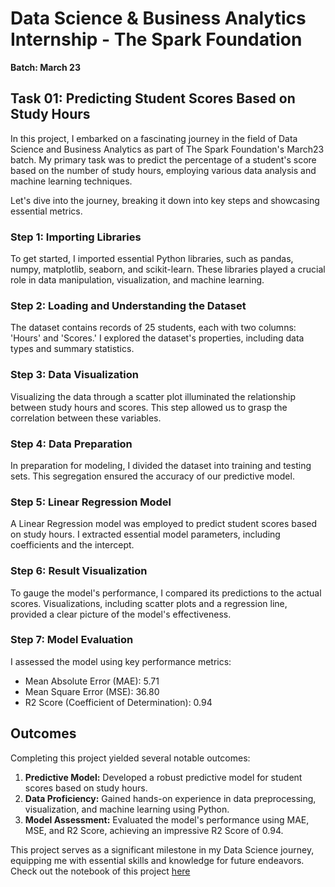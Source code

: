 # Data Science & Business Analytics Internship - The Spark Foundation
**Batch: March 23**

## Task 01: Predicting Student Scores Based on Study Hours

In this project, I embarked on a fascinating journey in the field of Data Science and Business Analytics as part of The Spark Foundation's March23 batch. My primary task was to predict the percentage of a student's score based on the number of study hours, employing various data analysis and machine learning techniques.

Let's dive into the journey, breaking it down into key steps and showcasing essential metrics.

### Step 1: Importing Libraries
To get started, I imported essential Python libraries, such as pandas, numpy, matplotlib, seaborn, and scikit-learn. These libraries played a crucial role in data manipulation, visualization, and machine learning.

### Step 2: Loading and Understanding the Dataset
The dataset contains records of 25 students, each with two columns: 'Hours' and 'Scores.' I explored the dataset's properties, including data types and summary statistics.

### Step 3: Data Visualization
Visualizing the data through a scatter plot illuminated the relationship between study hours and scores. This step allowed us to grasp the correlation between these variables.

### Step 4: Data Preparation
In preparation for modeling, I divided the dataset into training and testing sets. This segregation ensured the accuracy of our predictive model.

### Step 5: Linear Regression Model
A Linear Regression model was employed to predict student scores based on study hours. I extracted essential model parameters, including coefficients and the intercept.

### Step 6: Result Visualization
To gauge the model's performance, I compared its predictions to the actual scores. Visualizations, including scatter plots and a regression line, provided a clear picture of the model's effectiveness.

### Step 7: Model Evaluation
I assessed the model using key performance metrics:

- Mean Absolute Error (MAE): 5.71
- Mean Square Error (MSE): 36.80
- R2 Score (Coefficient of Determination): 0.94

## Outcomes
Completing this project yielded several notable outcomes:

1. **Predictive Model:** Developed a robust predictive model for student scores based on study hours.
2. **Data Proficiency:** Gained hands-on experience in data preprocessing, visualization, and machine learning using Python.
3. **Model Assessment:** Evaluated the model's performance using MAE, MSE, and R2 Score, achieving an impressive R2 Score of 0.94.

This project serves as a significant milestone in my Data Science journey, equipping me with essential skills and knowledge for future endeavors.
Check out the notebook of this project [here](https://github.com/Sidra-Tul-Muntaha-Ghouri/GRIP_Internship_Projects/blob/main/Task%2001/GRIP%20-%20Task%2001.ipynb)


